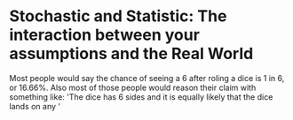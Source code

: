# Stochastic and Statistic: The interaction between your assumptions and the Real World
Most people would say the chance of seeing a 6 after roling a dice is 1 in 6, or 16.66\%. Also most of those people would reason their claim with something like: 'The dice has 6 sides and it is equally likely that the dice lands on any '
